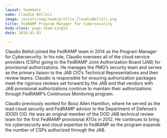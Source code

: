 ```yaml
---
layout: teammate
name: Claudio Belloli
image: /assets/img/team/profile_ClaudioBelloli.png
title: FedRAMP Program Manager for Cybersecurity
body-class: page-team-single
date: 2018-01-03

---
```

Claudio Belloli joined the FedRAMP team in 2014 as the Program Manager for Cybersecurity. In his role, Claudio oversees all of the cloud service providers (CSPs) going to the FedRAMP Joint Authorization Board (JAB) for provisional authorizations. He manages the PMO’s security team and serves as the primary liaison to the JAB CIO’s Technical Representatives and their review teams. Claudio is responsible for ensuring authorization packages meet the rigorous reviews set forward by the JAB and that vendors with JAB provisional authorizations continue to maintain their authorizations through FedRAMP’s Continuous Monitoring program.

Claudio previously worked for Booz Allen Hamilton, where he served as the lead cloud security and FedRAMP advisor to the Department of Defense’s (DOD) CIO. He was an original member of the DOD JAB technical review team for the first FedRAMP provisional ATOs in 2012. He continues to bring his cybersecurity and cloud expertise to FedRAMP as the program expands the number of CSPs authorized through the JAB.